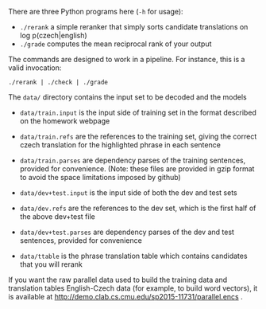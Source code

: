 There are three Python programs here (`-h` for usage):

 - `./rerank` a simple reranker that simply sorts candidate translations on log p(czech|english)
 - `./grade` computes the mean reciprocal rank of your output

The commands are designed to work in a pipeline. For instance, this is a valid invocation:

    ./rerank | ./check | ./grade


The `data/` directory contains the input set to be decoded and the models

 - `data/train.input` is the input side of training set in the format described on the homework webpage

 - `data/train.refs` are the references to the training set, giving the correct czech translation for the highlighted phrase in each sentence

 - `data/train.parses` are dependency parses of the training sentences, provided for convenience. (Note: these files are provided in gzip format to avoid the space limitations imposed by github)

 - `data/dev+test.input` is the input side of both the dev and test sets

 - `data/dev.refs` are the references to the dev set, which is the first half of the above dev+test file

 - `data/dev+test.parses` are dependency parses of the dev and test sentences, provided for convenience

 - `data/ttable` is the phrase translation table which contains candidates that you will rerank

 If you want the raw parallel data used to build the training data and translation tables English-Czech data (for example, to build word vectors), it is available at http://demo.clab.cs.cmu.edu/sp2015-11731/parallel.encs .
